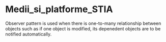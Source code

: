 # Medii_si_platforme_STIA

Observer pattern is used when there is one-to-many relationship between objects such as if one object is modified, its depenedent objects are to be notified automatically.
